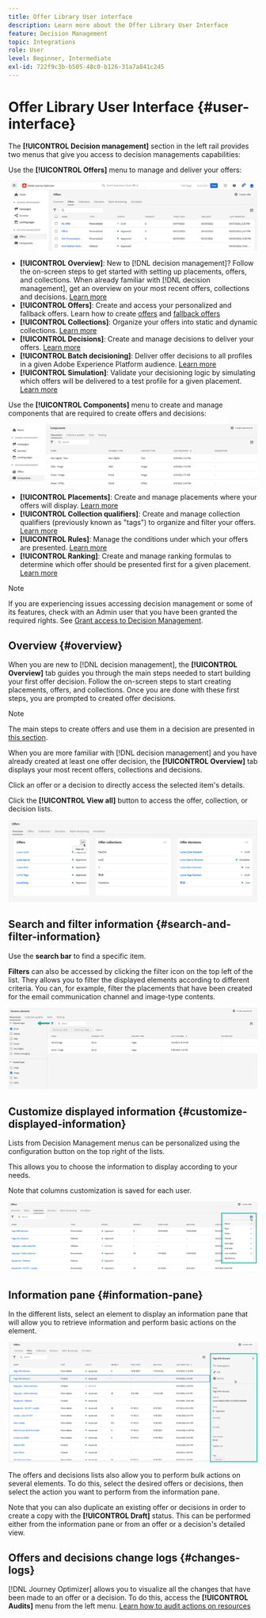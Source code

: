 ```yaml
---
title: Offer Library User interface
description: Learn more about the Offer Library User Interface
feature: Decision Management
topic: Integrations
role: User
level: Beginner, Intermediate
exl-id: 722f9c3b-b505-48c0-b126-31a7a841c245
---
```

# Offer Library User Interface {#user-interface}

The **[!UICONTROL Decision management]** section in the left rail provides two menus that give you access to decision managements capabilities: 

Use the **[!UICONTROL Offers]** menu to manage and deliver your offers:


![](../assets/offers_menu.png)

* **[!UICONTROL Overview]**: New to [!DNL decision management]? Follow the on-screen steps to get started with setting up placements, offers, and collections. When already familiar with [!DNL decision management], get an overview on your most recent offers, collections and decisions. [Learn more](#overview)
* **[!UICONTROL Offers]**: Create and access your personalized and fallback offers. Learn how to create [offers](../offer-library/creating-personalized-offers.md) and [fallback offers](../offer-library/creating-fallback-offers.md)
* **[!UICONTROL Collections]**: Organize your offers into static and dynamic collections. [Learn more](../offer-library/creating-collections.md)
* **[!UICONTROL Decisions]**: Create and manage decisions to deliver your offers. [Learn more](../offer-activities/create-offer-activities.md)
* **[!UICONTROL Batch decisioning]**: Deliver offer decisions to all profiles in a given Adobe Experience Platform audience. [Learn more](../batch-delivery.md)
* **[!UICONTROL Simulation]**: Validate your decisioning logic by simulating which offers will be delivered to a test profile for a given placement. [Learn more](../offer-activities/simulation.md)

Use the **[!UICONTROL Components]** menu to create and manage components that are required to create offers and decisions:

![](../assets/offer_activities.png)

* **[!UICONTROL Placements]**: Create and manage placements where your offers will display. [Learn more](../offer-library/creating-placements.md)
* **[!UICONTROL Collection qualifiers]**: Create and manage collection qualifiers (previously known as "tags") to organize and filter your offers. [Learn more](../offer-library/creating-tags.md)
* **[!UICONTROL Rules]**: Manage the conditions under which your offers are presented. [Learn more](../offer-library/creating-decision-rules.md)
* **[!UICONTROL Ranking]**: Create and manage ranking formulas to determine which offer should be presented first for a given placement. [Learn more](../ranking/create-ranking-formulas.md)

>[!NOTE]
>
>If you are experiencing issues accessing decision management or some of its features, check with an Admin user that you have been granted the required rights. See [Grant access to Decision Management](starting-offer-decisioning.md#granting-acess-to-decision-management).

## Overview {#overview}

When you are new to [!DNL decision management], the **[!UICONTROL Overview]** tab guides you through the main steps needed to start building your first offer decision. Follow the on-screen steps to start creating placements, offers, and collections. Once you are done with these first steps, you are prompted to created offer decisions.

>[!NOTE]
>
>The main steps to create offers and use them in a decision are presented in [this section](../offer-library/key-steps.md).

When you are more familiar with [!DNL decision management] and you have already created at least one offer decision, the **[!UICONTROL Overview]** tab displays your most recent offers, collections and decisions.

Click an offer or a decision to directly access the selected item's details.

Click the **[!UICONTROL View all]** button to access the offer, collection, or decision lists.

![](../assets/overview_view-all.png)

## Search and filter information {#search-and-filter-information}

Use the **search bar** to find a specific item.

**Filters** can also be accessed by clicking the filter icon on the top left of the list. They allows you to filter the displayed elements according to different criteria. You can, for example, filter the placements that have been created for the email communication channel and image-type contents.

![](../assets/filters.png)

## Customize displayed information {#customize-displayed-information}

Lists from Decision Management menus can be personalized using the configuration button on the top right of the lists.

This allows you to choose the information to display according to your needs.

Note that columns customization is saved for each user.

![](../assets/columns.png)

## Information pane {#information-pane}

In the different lists, select an element to display an information pane that will allow you to retrieve information and perform basic actions on the element. 

![](../assets/information-pane.png)

The offers and decisions lists also allow you to perform bulk actions on several elements. To do this, select the desired offers or decisions, then select the action you want to perform from the information pane. 

Note that you can also duplicate an existing offer or decisions in order to create a copy with the **[!UICONTROL Draft]** status. This can be performed either from the information pane or from an offer or a decision's detailed view.

## Offers and decisions change logs {#changes-logs}

[!DNL Journey Optimizer] allows you to visualize all the changes that have been made to an offer or a decision. To do this, access the **[!UICONTROL Audits]** menu from the left menu. [Learn how to audit actions on resources](../../privacy/audit-logs.md)
